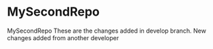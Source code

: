 # MySecondRepo
MySecondRepo
These are the changes added in develop branch.
New changes added from another developer
